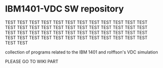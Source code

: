 # IBM1401-VDC SW repository


TEST TEST TEST TEST TEST TEST TEST TEST TEST TEST 
TEST TEST TEST TEST TEST TEST TEST TEST TEST TEST 
TEST TEST TEST TEST TEST TEST TEST TEST TEST TEST 
TEST TEST TEST TEST TEST TEST TEST TEST TEST TEST 
TEST TEST TEST TEST TEST TEST TEST TEST TEST TEST 


collection of programs related to the IBM 1401 and rolffson's VDC simulation

PLEASE GO TO WIKI PART
